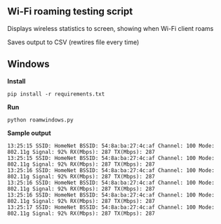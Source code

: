 Wi-Fi roaming testing script
----------------------------

Displays wireless statistics to screen, showing when Wi-Fi client roams

Saves output to CSV (rewtires file every time)

Windows
-------

**Install**
```
pip install -r requirements.txt
```

**Run**
```
python roamwindows.py
```

**Sample output**
```
13:25:15 SSID: HomeNet BSSID: 54:8a:ba:27:4c:af Channel: 100 Mode: 802.11g Signal: 92% RX(Mbps): 287 TX(Mbps): 287
13:25:15 SSID: HomeNet BSSID: 54:8a:ba:27:4c:af Channel: 100 Mode: 802.11g Signal: 92% RX(Mbps): 287 TX(Mbps): 287
13:25:16 SSID: HomeNet BSSID: 54:8a:ba:27:4c:af Channel: 100 Mode: 802.11g Signal: 92% RX(Mbps): 287 TX(Mbps): 287
13:25:16 SSID: HomeNet BSSID: 54:8a:ba:27:4c:af Channel: 100 Mode: 802.11g Signal: 92% RX(Mbps): 287 TX(Mbps): 287
13:25:16 SSID: HomeNet BSSID: 54:8a:ba:27:4c:af Channel: 100 Mode: 802.11g Signal: 92% RX(Mbps): 287 TX(Mbps): 287
13:25:17 SSID: HomeNet BSSID: 54:8a:ba:27:4c:af Channel: 100 Mode: 802.11g Signal: 92% RX(Mbps): 287 TX(Mbps): 287
```
